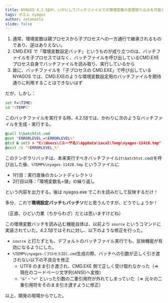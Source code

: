 ```yaml
---
title: NYAGOS 4.2.5βが、いかにしてバッチファイルでの環境変数の変更取り込みを可能としたか
tags: ポエム nyagos
author: zetamatta
slide: false
---
```

1. 通常、環境変数は親プロセスから子プロセスへの一方通行で継承されるものであり、逆はありえない。
2. CMD.EXE で「環境変数設定バッチ」というものが成り立つのは、バッチファイルを子プロセスではなく、バッチファイルを呼び出しているCMD.EXEプロセス自身でバッチファイルを読み取り、実行しているから
3. 故に、バッチファイルを「子プロセスの CMD.EXE」で呼び出している NYAGOS では、CMD.EXEのような環境変数設定用のバッチファイルを期待通りに利用することはできないはず

だが、しかし：

```t\batchtst.cmd
set F=%TIME%
cd "%TEMP%"
```

このバッチファイルを実行する時、4.2.5βでは、かわりに次のようなバッチファイルを生成・実行する。

```%TEMP%\nyagos-11428.cmd
@call t\batchtst.cmd
@set "ERRORLEVEL_=%ERRORLEVEL%"
@(cd & set) > "C:\Users\(ユーザ名)\AppData\Local\Temp\nyagos-11428.tmp"
@exit /b "%ERRORLEVEL_%"
```

このテンポラリバッチは、本来実行すべきバッチファイル(`t\batchtst.cmd`)を呼び出した後、`%TEMP%\nyagos-11428.tmp` というファイルに

* 1行目：実行直後のカレントディレクトリ
* 2行目以降：「環境変数名=値」の繰り返し

という内容を出力する。後は nyagos.exe でこれを読みだして反映するだけ！

多分、これで**環境設定バッチ**も**バッチソ**だと思うんですが、どうでしょうか！

（正直、ひどい力業（ちからわざ）だとは思いますけどね）

この環境変数バッチを読み込む機能自体は、以前より `source` というコマンドに実装されていた。4.2.5βではそれに対し、以下のような修正を行った。

* `source` と打たずとも、デフォルトのバッチファイル実行でも、反映機能が有効になるようにした。
* `%TEMP%\nyagos-(プロセスID).cmd`生成の際、バッチへの引数が正しく引き渡されない以下の不具合を修正
     * UTF8 のまま引き渡され、CMD.EXE 側で正しく受け取れなかった（⇒ 現在のコードページ文字列(ANSI)へ変換）
     * `"&"`・`">"` といった引数の二重引用符が外れてしまっていた（⇒ 元々の二重引用符をそのまま引き渡すように修正）

以上、開発の現場からでした。

